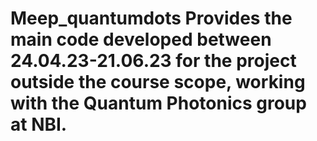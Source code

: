 # Meep_quantumdots Provides the main code developed between 24.04.23-21.06.23 for the project outside the course scope, working with the Quantum Photonics group at NBI.

